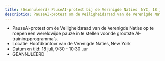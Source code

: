 ```yaml
---
title: (Geannuleerd) PauseAI-protest bij de Verenigde Naties, NYC, 18 juli
description: PauseAI-protest om de Veiligheidsraad van de Verenigde Naties op te roepen een wereldwijde pauze in te stellen voor de grootste AI-trainingsprogramma's.
---
```

- PauseAI-protest om de Veiligheidsraad van de Verenigde Naties op te roepen een wereldwijde pauze in te stellen voor de grootste AI-trainingsprogramma's.
- Locatie: Hoofdkantoor van de Verenigde Naties, New York
- Datum en tijd: 18 juli, 9:30 - 10:30 uur
- GEANNULEERD